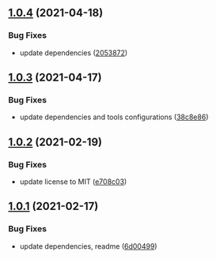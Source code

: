 ## [1.0.4](https://github.com/valverdealbo/log-response-middleware/compare/v1.0.3...v1.0.4) (2021-04-18)


### Bug Fixes

* update dependencies ([2053872](https://github.com/valverdealbo/log-response-middleware/commit/205387221167f33c9baabfe9a176f59190303469))

## [1.0.3](https://github.com/valverdealbo/log-response-middleware/compare/v1.0.2...v1.0.3) (2021-04-17)


### Bug Fixes

* update dependencies and tools configurations ([38c8e86](https://github.com/valverdealbo/log-response-middleware/commit/38c8e86981260d1cffd4dc2a6292a769d13aac0b))

## [1.0.2](https://github.com/valverdealbo/log-response-middleware/compare/v1.0.1...v1.0.2) (2021-02-19)


### Bug Fixes

* update license to MIT ([e708c03](https://github.com/valverdealbo/log-response-middleware/commit/e708c03b8baf005f73663b7c44e23f23e06ef781))

## [1.0.1](https://github.com/valverdealbo/log-response-middleware/compare/v1.0.0...v1.0.1) (2021-02-17)


### Bug Fixes

* update dependencies, readme ([6d00499](https://github.com/valverdealbo/log-response-middleware/commit/6d00499bed72e309f9aa1b76844b1c0dcfb7f48c))
